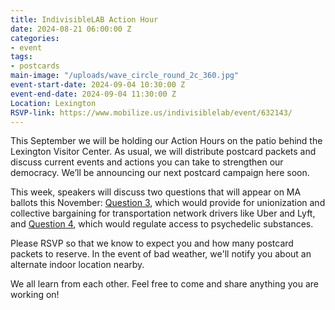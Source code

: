 ```yaml
---
title: IndivisibleLAB Action Hour
date: 2024-08-21 06:00:00 Z
categories:
- event
tags:
- postcards
main-image: "/uploads/wave_circle_round_2c_360.jpg"
event-start-date: 2024-09-04 10:30:00 Z
event-end-date: 2024-09-04 11:30:00 Z
Location: Lexington
RSVP-link: https://www.mobilize.us/indivisiblelab/event/632143/
---
```


This September we will be holding our Action Hours on the patio behind the Lexington Visitor Center. As usual, we will distribute postcard packets and discuss current events and actions you can take to strengthen our democracy. We’ll be announcing our next postcard campaign here soon.

This week, speakers will discuss two questions that will appear on MA ballots this November: [Question 3](https://ballotpedia.org/Massachusetts_Question_3,_Unionization_and_Collective_Bargaining_for_Transportation_Network_Drivers_Initiative_(2024)), which would provide for unionization and collective bargaining for transportation network drivers like Uber and Lyft, and [Question 4](https://ballotpedia.org/Massachusetts_Question_4,_Regulated_Access_to_Psychedelic_Substances_Initiative_(2024)), which would regulate access to psychedelic substances.

Please RSVP so that we know to expect you and how many postcard packets to reserve. In the event of bad weather, we'll notify you about an alternate indoor location nearby.

We all learn from each other. Feel free to come and share anything you are working on!